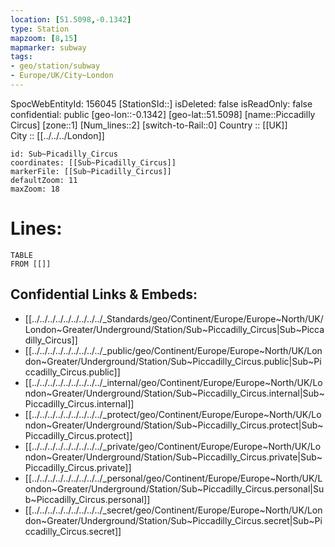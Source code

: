 ```yaml
---
location: [51.5098,-0.1342] 
type: Station 
mapzoom: [8,15] 
mapmarker: subway 
tags:
- geo/station/subway
- Europe/UK/City~London
---
```

SpocWebEntityId: 156045
[StationSId::] 
isDeleted: false
isReadOnly: false
confidential: public
[geo-lon::-0.1342] 
[geo-lat::51.5098] 
[name::Piccadilly Circus] 
[zone::1] 
[Num_lines::2] 
[switch-to-Rail::0] 
Country :: [[UK]]  
City :: [[../../../London]]  


```leaflet
id: Sub~Picadilly_Circus
coordinates: [[Sub~Picadilly_Circus]] 
markerFile: [[Sub~Picadilly_Circus]] 
defaultZoom: 11 
maxZoom: 18
```


# Lines: 
```dataview
TABLE 
FROM [[]] 
```

## Confidential Links & Embeds: 
- [[../../../../../../../../../_Standards/geo/Continent/Europe/Europe~North/UK/London~Greater/Underground/Station/Sub~Piccadilly_Circus|Sub~Piccadilly_Circus]] 
- [[../../../../../../../../../_public/geo/Continent/Europe/Europe~North/UK/London~Greater/Underground/Station/Sub~Piccadilly_Circus.public|Sub~Piccadilly_Circus.public]] 
- [[../../../../../../../../../_internal/geo/Continent/Europe/Europe~North/UK/London~Greater/Underground/Station/Sub~Piccadilly_Circus.internal|Sub~Piccadilly_Circus.internal]] 
- [[../../../../../../../../../_protect/geo/Continent/Europe/Europe~North/UK/London~Greater/Underground/Station/Sub~Piccadilly_Circus.protect|Sub~Piccadilly_Circus.protect]] 
- [[../../../../../../../../../_private/geo/Continent/Europe/Europe~North/UK/London~Greater/Underground/Station/Sub~Piccadilly_Circus.private|Sub~Piccadilly_Circus.private]] 
- [[../../../../../../../../../_personal/geo/Continent/Europe/Europe~North/UK/London~Greater/Underground/Station/Sub~Piccadilly_Circus.personal|Sub~Piccadilly_Circus.personal]] 
- [[../../../../../../../../../_secret/geo/Continent/Europe/Europe~North/UK/London~Greater/Underground/Station/Sub~Piccadilly_Circus.secret|Sub~Piccadilly_Circus.secret]] 
